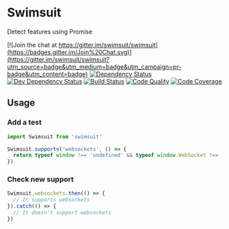 # Swimsuit

Detect features using Promise

[![Join the chat at https://gitter.im/swimsuit/swimsuit](https://badges.gitter.im/Join%20Chat.svg)](https://gitter.im/swimsuit/swimsuit?utm_source=badge&utm_medium=badge&utm_campaign=pr-badge&utm_content=badge)
[![Dependency Status](https://img.shields.io/david/swimsuit/swimsuit.svg)](https://david-dm.org/swimsuit/swimsuit)
[![Dev Dependency Status](https://img.shields.io/david/dev/swimsuit/swimsuit.svg)](https://david-dm.org/swimsuit/swimsuit#info=devDependencies&view=table)
[![Build Status](https://img.shields.io/codeship/1ac0e5b0-a2ba-0132-7804-02cfa213237c.svg)](https://codeship.com/projects/65816/)
[![Code Quality](https://img.shields.io/codacy/1673d58a3a564253a83189ba53dd68c6.svg)](https://www.codacy.com/app/swimsuit/swimsuit)
[![Code Coverage](https://img.shields.io/codecov/c/github/swimsuit/swimsuit.svg)](http://codecov.io/github/swimsuit/swimsuit?branch=master)

## Usage

### Add a test

```js
import Swimsuit from 'swimsuit'

Swimsuit.supports('websockets', () => {
  return typeof window !== 'undefined' && typeof window.WebSocket !== 'undefined'
})
```

### Check new support

```js
Swimsuit.websockets.then(() => {
  // It supports websockets
}).catch(() => {
  // It doesn't support websockets
})
```
